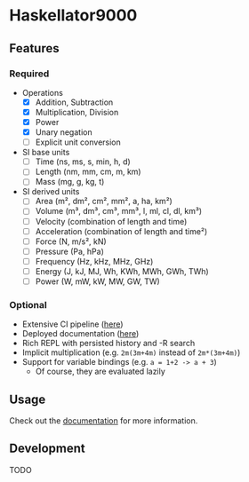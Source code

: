 #  Haskellator9000

## Features
### Required

- Operations
    - [x] Addition, Subtraction
    - [x] Multiplication, Division
    - [x] Power
    - [x] Unary negation
    - [ ] Explicit unit conversion
- SI base units
    - [ ] Time (ns, ms, s, min, h, d)
    - [ ] Length (nm, mm, cm, m, km)
    - [ ] Mass (mg, g, kg, t)
- SI derived units
    - [ ] Area (m², dm², cm², mm², a, ha, km²)
    - [ ] Volume (m³, dm³, cm³, mm³, l, ml, cl, dl, km³)
    - [ ] Velocity (combination of length and time)
    - [ ] Acceleration (combination of length and time²)
    - [ ] Force (N, m/s², kN)
    - [ ] Pressure (Pa, hPa)
    - [ ] Frequency (Hz, kHz, MHz, GHz)
    - [ ] Energy (J, kJ, MJ, Wh, KWh, MWh, GWh, TWh)
    - [ ] Power (W, mW, kW, MW, GW, TW)

### Optional

- Extensive CI pipeline ([here](https://gitlab.uni-ulm.de/sp/fp-2/ss24/team1/-/pipelines))
- Deployed documentation ([here](https://haskellator.pietzschmann.org))
- Rich REPL with persisted history and <CTRL>-R search
- Implicit multiplication (e.g. `2m(3m+4m)` instead of `2m*(3m+4m)`)
- Support for variable bindings (e.g. `a = 1+2 -> a + 3`)
    - Of course, they are evaluated lazily

## Usage

Check out the [documentation](https://haskellator.pietzschmann.org) for more
information.

## Development

TODO
